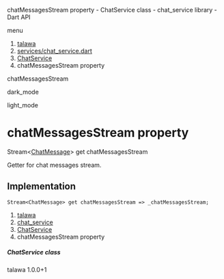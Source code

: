 




chatMessagesStream property - ChatService class - chat\_service library - Dart API







menu

1. [talawa](../../index.html)
2. [services/chat\_service.dart](../../services_chat_service/services_chat_service-library.html)
3. [ChatService](../../services_chat_service/ChatService-class.html)
4. chatMessagesStream property

chatMessagesStream


dark\_mode

light\_mode




# chatMessagesStream property


Stream<[ChatMessage](../../models_chats_chat_message/ChatMessage-class.html)>
get
chatMessagesStream

Getter for chat messages stream.


## Implementation

```
Stream<ChatMessage> get chatMessagesStream => _chatMessagesStream;
```


 


1. [talawa](../../index.html)
2. [chat\_service](../../services_chat_service/services_chat_service-library.html)
3. [ChatService](../../services_chat_service/ChatService-class.html)
4. chatMessagesStream property

##### ChatService class





talawa
1.0.0+1






